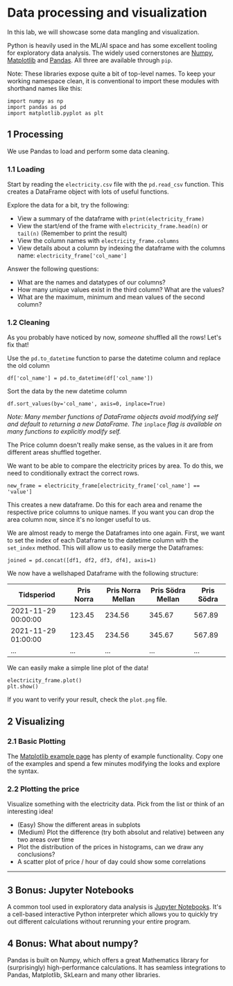# Data processing and visualization

In this lab, we will showcase some data mangling and visualization.

Python is heavily used in the ML/AI space and has some excellent tooling for exploratory data analysis. The widely used cornerstones are [Numpy](https://numpy.org/), [Matplotlib](https://matplotlib.org/) and [Pandas](https://pandas.pydata.org/). All three are available through `pip`.

Note: These libraries expose quite a bit of top-level names. To keep your working namespace clean, it is conventional to import these modules with shorthand names like this:

```
import numpy as np
import pandas as pd
import matplotlib.pyplot as plt
```

## 1 Processing

We use Pandas to load and perform some data cleaning.

### 1.1 Loading

Start by reading the `electricity.csv` file with the `pd.read_csv` function. This creates a DataFrame object with lots of useful functions.

Explore the data for a bit, try the following:

- View a summary of the dataframe with `print(electricity_frame)`
- View the start/end of the frame with `electricity_frame.head(n)` or `tail(n)` (Remember to print the result)
- View the column names with `electricity_frame.columns`
- View details about a column by indexing the dataframe with the columns name: `electricity_frame['col_name']`

Answer the following questions:

- What are the names and datatypes of our columns?
- How many unique values exist in the third column? What are the values?
- What are the maximum, minimum and mean values of the second column?

### 1.2 Cleaning

As you probably have noticed by now, _someone_ shuffled all the rows! Let's fix that!

Use the `pd.to_datetime` function to parse the datetime column and replace the old column
```
df['col_name'] = pd.to_datetime(df['col_name'])
```
Sort the data by the new datetime column
```
df.sort_values(by='col_name', axis=0, inplace=True)
```
_Note: Many member functions of DataFrame objects avoid modifying self and default to returning a new DataFrame. The_ `inplace` _flag is available on many functions to explicitly modify self._

The Price column doesn't really make sense, as the values in it are from different areas shuffled together.

We want to be able to compare the electricity prices by area. To do this, we need to conditionally extract the correct rows.

```
new_frame = electricity_frame[electricity_frame['col_name'] == 'value']
```

This creates a new dataframe. Do this for each area and rename the respective price columns to unique names. If you want you can drop the area column now, since it's no longer useful to us.

We are almost ready to merge the Dataframes into one again. First, we want to set the index of each Dataframe to the datetime column with the `set_index` method. This will allow us to easily merge the Dataframes:

```
joined = pd.concat([df1, df2, df3, df4], axis=1)
```

We now have a wellshaped Dataframe with the following structure:

Tidsperiod | Pris Norra | Pris Norra Mellan | Pris Södra Mellan | Pris Södra
--- | --- | --- | --- | ---
2021-11-29 00:00:00 | 123.45 | 234.56 | 345.67 | 567.89
2021-11-29 01:00:00 | 123.45 | 234.56 | 345.67 | 567.89
... | ... | ... | ... | ... 

We can easily make a simple line plot of the data!

```
electricity_frame.plot()
plt.show()
```

If you want to verify your result, check the `plot.png` file.

## 2 Visualizing

### 2.1 Basic Plotting

The [Matplotlib example page](https://matplotlib.org/stable/plot_types/index.html) has plenty of example functionality. Copy one of the examples and spend a few minutes modifying the looks and explore the syntax.

### 2.2 Plotting the price

Visualize something with the electricity data. Pick from the list or think of an interesting idea!

- (Easy) Show the different areas in subplots
- (Medium) Plot the difference (try both absolut and relative) between any two areas over time
- Plot the distribution of the prices in histograms, can we draw any conclusions?
- A scatter plot of price / hour of day could show some correlations

---

## 3 Bonus: Jupyter Notebooks

A common tool used in exploratory data analysis is [Jupyter Notebooks](https://jupyter.org/). It's a cell-based interactive Python interpreter which allows you to quickly try out different calculations without rerunning your entire program.

## 4 Bonus: What about numpy?

Pandas is built on Numpy, which offers a great Mathematics library for (surprisingly) high-performance calculations. It has seamless integrations to Pandas, Matplotlib, SkLearn and many other libraries.